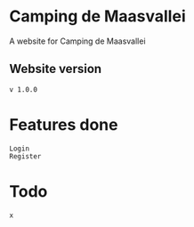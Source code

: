 # Camping de Maasvallei
A website for Camping de Maasvallei

## Website version
```
v 1.0.0
```

Features done
==================
```
Login
Register
```

Todo
==================
```
x
```